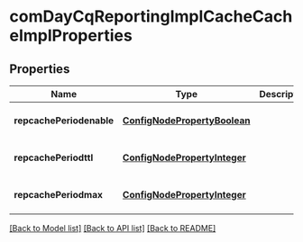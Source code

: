 # comDayCqReportingImplCacheCacheImplProperties

## Properties
Name | Type | Description | Notes
------------ | ------------- | ------------- | -------------
**repcachePeriodenable** | [**ConfigNodePropertyBoolean**](ConfigNodePropertyBoolean.md) |  | [optional] [default to null]
**repcachePeriodttl** | [**ConfigNodePropertyInteger**](ConfigNodePropertyInteger.md) |  | [optional] [default to null]
**repcachePeriodmax** | [**ConfigNodePropertyInteger**](ConfigNodePropertyInteger.md) |  | [optional] [default to null]

[[Back to Model list]](../README.md#documentation-for-models) [[Back to API list]](../README.md#documentation-for-api-endpoints) [[Back to README]](../README.md)



